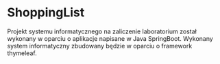 # ShoppingList
Projekt systemu informatycznego na zaliczenie laboratorium został wykonany w oparciu o aplikacje napisane w Java SpringBoot. 
Wykonany system informatyczny zbudowany będzie w oparciu o framework thymeleaf.
